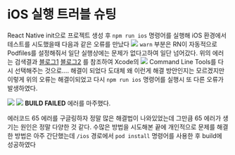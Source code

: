 # iOS 실행 트러블 슈팅

React Native init으로 프로젝트 생성 후 `npm run ios` 명령어를 실행해 iOS 환경에서 테스트를 시도했을때 다음과 같은 오류를 만났다
![](https://velog.velcdn.com/images/strongorange/post/2001c438-8b3c-4dc6-8ea5-952cbad71e76/image.png)
`warn` 부분은 RN이 자동적으로 Podfiles를 설정해줘서 일단 실행상에는 문제가 없다고하여 일단 넘어갔다.
위의 에러는 검색결과 [블로그1](https://choboit.tistory.com/133?category=1268430) [블로그2](https://velog.io/@ghenmaru/react-native%EB%A1%9C-iOS-%EC%95%B1-%EB%A7%8C%EB%93%A4%EA%B8%B0) 를 참조하여 Xcode의
![](https://velog.velcdn.com/images/strongorange/post/b822ca6e-ab3e-4f3f-92c9-05d1683aa864/image.png)
Command Line Tools를 다시 선택해주는 것으로.... 해결이 되었다 도대체 왜 이런게 해결 방안인지는 모르겠지만 이렇게 위의 오류는 해결이되었고 다시 `npm run ios` 명령어를 실행시 또 다른 오류가 발생하였다.

![](https://velog.velcdn.com/images/strongorange/post/6dd9c870-efe3-4a75-b2f4-02527e75d448/image.png)
![](https://velog.velcdn.com/images/strongorange/post/3f4d28f6-5ef6-4d91-955b-a6314e6694d4/image.png)
**BUILD FAILED** 에러를 마주했다.

에러코드 65 에러를 구글링하자 정말 많은 해결법이 나와있었는데 그만큼 65 에러가 생기는 원인은 정말 다양한 것 같다.
수많은 방법을 시도해본 끝에 개인적으로 문제를 해결한 방법은 아주 간단했는데 `/ios` 경로에서 `pod install` 명령어를 사용한 후 build에 성공하였다

